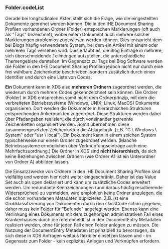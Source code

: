 ### Folder.codeList

Gerade bei longitudinalen Akten stellt sich die Frage, wie die eingestellten Dokumente geordnet werden können. 
Die in den IHE Document Sharing Profilen vorhandenen Ordner (Folder) entsprechen Markierungen (oft auch als "Tags" bezeichnet), 
wobei einem Dokument auch mehrere solcher Markierungen problemlos zugewiesen werden können. 
Dies entspricht dem bei Blogs häufig verwendetem System, bei dem ein Artikel mit einem oder mehreren Tags versehen wird. 
Dies erlaubt es, die Blog Einträge in mehrere, sich überschneidende Teilmengen aufzuteilen, die unterschiedliche Themengebiete darstellen. 
Im Gegensatz zu Tags bei Blog Software werden die Folder in den IHE Document Sharing Profilen jedoch nicht nur durch eine frei wählbare Zeichenkette beschrieben, 
sondern zusätzlich durch einen Identifier und durch eine Liste von Codes.

**Ein** Dokument kann in XDS also **mehreren Ordnern** zugeordnet werden, die wiederum durch mehrere Codes gekennzeichnet sein können. 
Die Ordner (Folder) in XDS entsprechen somit nicht dem Ordnerprinzip, mit dem die verbreiteten Betriebssysteme (Windows, UNIX, Linux, MacOS) Dokumente organisieren. 
Dort werden die Dokumente in hierarchischen Strukturen entsprechenden Ankerpunkten zugeordnet. 
Diese Strukturen werden dabei über Pfadangaben realisiert, die durch voneinander getrennte Zeichenketten organisiert werden. 
Somit übernehmen diese zusammengesetzten Zeichenketten die Ablagelogik. (z.B. "C \ Windows \ System" oder "usr \ local"). 
Ein Dokument kann in einem solchen System typischerweise nur einem Ordner zugeordnet werden. (Manche Betriebssysteme 
ermöglichen über Verknüpfungseinträge auch eine Mehrfachzuordnung.) Die Ordner in XDS sind **nicht hierarchisch**, 
da sich keine Beziehungen zwischen Ordnern (wie Ordner A1 ist ein Unterordner von Ordner A) abbilden lassen.

Die Einsatzzwecke von Ordnern in den IHE Document Sharing Profilen sind vielfältig und werden hier nicht weiter eingeschränkt. 
Daher ist das Value Set auch als open deklariert und kann um zusätzliche Codes erweitert werden. Um redundante Kennzeichnungen 
(und daraus häufig resultierende Widersprüchen) zu vermeiden, wird empfohlen keine Ordner anzulegen, die die schon vorhandenen Metadaten duplizieren. 
Z.B. ist eine Grobklassifizierung von Dokumenten durch den classCode schon gegeben, daher muss kein Folder für "Befunde" angelegt werden. 
Ebenso kann eine Verlinkung eines Dokuments mit dem zugehörigen administrativen Fall eines Krankenhauses 
durch die referenceIdList in den DocumentEntry Metadaten realisiert werden, ohne für jeden Fall einen Folder anlegen zu müssen. 
Die Nutzung der DocumentEntry Metadaten ist prinzipiell zu bevorzugen, da sich diese in XDS Anfragen weitaus flexibler 
einsetzen lassen und - im Gegensatz zum Folder - kein explizites Anlegen und Verknüpfen erfordern.



